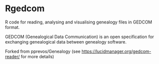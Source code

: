 # Rgedcom

R code for reading, analysing and visualising genealogy files in GEDCOM format.

GEDCOM (Genealogical Data Communication) is an open specification for exchanging genealogical data between genealogy software. 

Forked from pprevos/Genealogy (see https://lucidmanager.org/gedcom-reader/ for more details)

